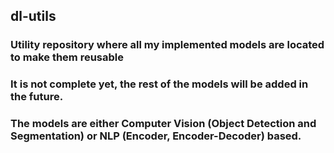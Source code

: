 ## dl-utils

### Utility repository where all my implemented models are located to make them reusable
### It is not complete yet, the rest of the models will be added in the future.
### The models are either Computer Vision (Object Detection and Segmentation) or NLP (Encoder, Encoder-Decoder) based.
